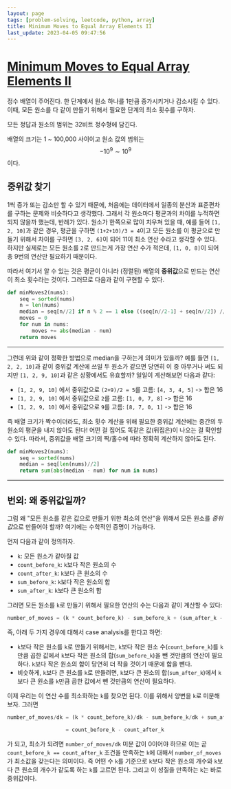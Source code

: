 ```yaml
---
layout: page
tags: [problem-solving, leetcode, python, array]
title: Minimum Moves to Equal Array Elements II
last_update: 2023-04-05 09:47:56
---
```


# [Minimum Moves to Equal Array Elements II](https://leetcode.com/problems/minimum-moves-to-equal-array-elements-ii/)

 정수 배열이 주어진다. 한 단계에서 원소 하나를 1만큼 증가시키거나
 감소시킬 수 있다. 이때, 모든 원소를 다 같이 만들기 위해서 필요한
 단계의 최소 횟수를 구하자.

 모든 정답과 원소의 범위는 32비트 정수형에 담긴다.

 배열의 크기는 1 ~ 100,000 사이이고 원소 값의 범위는 $$ -10^9 \sim
 10^9 $$ 이다.

## 중위값 찾기

 1씩 증가 또는 감소만 할 수 있기 때문에, 처음에는 데이터에서 일종의
 분산과 표준편차를 구하는 문제와 비슷하다고 생각했다. 그래서 각
 원소마다 평균과의 차이를 누적하면 되지 않을까 했는데, 반례가
 있다. 원소가 한쪽으로 많이 치우쳐 있을 때, 예를 들어 `[1, 2, 10]`과
 같은 경우, 평균을 구하면 `(1+2+10)/3 = 4`이고 모든 원소를 이 평균으로
 만들기 위해서 차이를 구하면 `[3, 2, 6]`이 되어 11이 최소 연산 수라고
 생각할 수 있다. 하지만 실제로는 모든 원소를 `2`로 만드는게 가장 연산
 수가 적은데, `[1, 0, 8]`이 되어 총 9번의 연산만 필요하기 때문이다.

 따라서 여기서 알 수 있는 것은 평균이 아니라 (정렬된) 배열의
 **중위값**으로 만드는 연산이 최소 횟수라는 것이다. 그러므로 다음과
 같이 구현할 수 있다.

```python
def minMoves2(nums):
    seq = sorted(nums)
    n = len(nums)
    median = seq[n//2] if n % 2 == 1 else ((seq[n//2-1] + seq[n//2]) // 2)
    moves = 0
    for num in nums:
        moves += abs(median - num)
    return moves
```

---

 그런데 위와 같이 정확한 방법으로 median을 구하는게 의미가 있을까?
 예를 들면 `[1, 2, 2, 10]`과 같이 중위값 계산에 쓰일 두 원소가 같으면
 당연히 이 중 아무거나 써도 되지만 `[1, 2, 9, 10]`과 같은 상황에서도
 유효할까? 일일이 계산해보면 다음과 같다:

 - `[1, 2, 9, 10]` 에서 중위값으로 `(2+9)/2 = 5`를 고름: `[4, 3, 4,
   5]` -> 합은 16
 - `[1, 2, 9, 10]` 에서 중위값으로 `2`를 고름: `[1, 0, 7, 8]` -> 합은
   16
 - `[1, 2, 9, 10]` 에서 중위값으로 `9`를 고름: `[8, 7, 0, 1]` -> 합은
   16

 즉 배열 크기가 짝수이더라도, 최소 횟수 계산을 위해 필요한 중위값
 계산에는 중간의 두 원소의 평균을 내지 않아도 된다! 어떤 걸 집어도
 똑같은 값(뒤집은)이 나오는 걸 확인할 수 있다. 따라서, 중위값을 배열
 크기의 짝/홀수에 따라 정확히 계산하지 않아도 된다.

```python
def minMoves2(nums):
    seq = sorted(nums)
    median = seq[len(nums)//2]
    return sum(abs(median - num) for num in nums)
```

---

## 번외: 왜 중위값일까?

 그럼 왜 "모든 원소를 같은 값으로 만들기 위한 최소의 연산"을 위해서
 모든 원소를 *중위값*으로 만들어야 할까? 여기에는 수학적인 증명이
 가능하다.

 먼저 다음과 같이 정의하자.
 - `k`: 모든 원소가 같아질 값
 - `count_before_k`: `k`보다 작은 원소의 수
 - `count_after_k`: `k`보다 큰 원소의 수
 - `sum_before_k`: `k`보다 작은 원소의 합
 - `sum_after_k`: `k`보다 큰 원소의 합

 그러면 모든 원소를 `k`로 만들기 위해서 필요한 연산의 수는 다음과 같이
 계산할 수 있다:

```python
number_of_moves = (k * count_before_k) - sum_before_k + (sum_after_k - (k * count_after_k))
```

 즉, 아래 두 가지 경우에 대해서 case analysis를 한다고 하면:
 - `k`보다 작은 원소를 `k`로 만들기 위해서는, `k`보다 작은 원소
   수(`count_before_k`)를 `k` 만큼 곱한 값에서 `k`보다 작은 원소의
   합(`sum_before_k`)을 뺀 것만큼의 연산이 필요하다. `k`보다 작은
   원소의 합이 당연히 더 작을 것이기 때문에 합을 뺀다.
 - 비슷하게, `k`보다 큰 원소를 `k`로 만들려면, `k`보다 큰 원소의
   합(`sum_after_k`)에서 `k`보다 큰 원소를 `k`만큼 곱한 값에서 뺀
   것만큼의 연산이 필요하다.

 이제 우리는 이 연산 수를 최소화하는 `k`를 찾으면 된다. 이를 위해서
 양변을 `k`로 미분해보자. 그러면

```python
number_of_moves/dk = (k * count_before_k)/dk - sum_before_k/dk + sum_after_k/dk - (k * count_after_k)/dk

                   = count_before_k - count_after_k
```

 가 되고, 최소가 되려면 `number_of_moves/dk` 미분 값이 0이어야 하므로
 이는 곧 `count_before_k == count_after_k` 조건을 만족하는 `k`에
 대해서 `number_of_moves`가 최소값을 갖는다는 의미이다. 즉 어떤 수
 `k`를 기준으로 `k`보다 작은 원소의 개수와 `k`보다 큰 원소의 개수가
 같도록 하는 `k`를 고르면 된다. 그리고 이 성질을 만족하는 `k`는 바로
 중위값이다.
